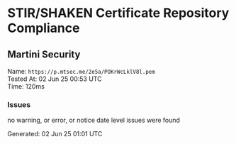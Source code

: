# STIR/SHAKEN Certificate Repository Compliance

## Martini Security

Name: `https://p.mtsec.me/2e5a/POKrWcLklV8l.pem`\
Tested At: 02 Jun 25 00:53 UTC\
Time: 120ms

### Issues

no warning, or error, or notice date level issues were found

Generated: 02 Jun 25 01:01 UTC